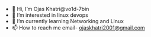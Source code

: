 - 👋 Hi, I’m  Ojas Khatri@vo1d-7bin
- 👀 I’m interested in linux devops
- 🌱 I’m currently learning Networking and Linux
- 📫 How to reach me email- ojaskhatri2001@gmail.com

<!---
vo1d-7bin/vo1d-7bin is a ✨ special ✨ repository because its `README.md` (this file) appears on your GitHub profile.
You can click the Preview link to take a look at your changes.
--->
